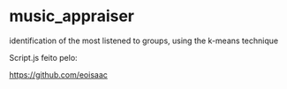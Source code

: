 # music_appraiser
identification of the most listened to groups, using the k-means technique


Script.js feito pelo:

  https://github.com/eoisaac
